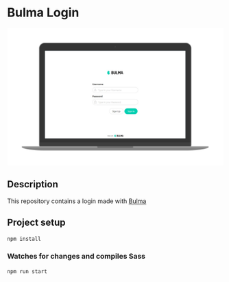 # Bulma Login
![Desktop preview](https://github.com/hdptrck/bulma-login/blob/master/preview/bulma-login-desktop.png)
## Description
This repository contains a login made with [Bulma](https://bulma.io/)

## Project setup
```
npm install
```

### Watches for changes and compiles Sass
```
npm run start
```

